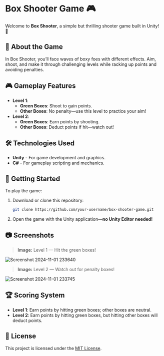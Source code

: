 # Box Shooter Game 🎮

Welcome to **Box Shooter**, a simple but thrilling shooter game built in Unity! 🚀

## 📜 About the Game

In Box Shooter, you’ll face waves of boxy foes with different effects. Aim, shoot, and make it through challenging levels while racking up points and avoiding penalties.

## 🎮 Gameplay Features

- **Level 1**: 
  - **Green Boxes**: Shoot to gain points.
  - **Other Boxes**: No penalty—use this level to practice your aim!
- **Level 2**:
  - **Green Boxes**: Earn points by shooting.
  - **Other Boxes**: Deduct points if hit—watch out!

## 🛠️ Technologies Used

- **Unity** - For game development and graphics.
- **C#** - For gameplay scripting and mechanics.

## 🚀 Getting Started

To play the game:

1. Download or clone this repository:
   ```bash
   git clone https://github.com/your-username/box-shooter-game.git

2. Open the game with the Unity application—**no Unity Editor needed!**

## 📷 Screenshots

> **Image:**  Level 1 — Hit the green boxes!

![Screenshot 2024-11-01 233640](https://github.com/user-attachments/assets/9708bc5e-1938-4624-b80f-34da31c3e78e)

> **Image:** Level 2 — Watch out for penalty boxes!

![Screenshot 2024-11-01 233745](https://github.com/user-attachments/assets/69de27d8-8135-4c91-bf6b-53903d07f36c)


## 🏆 Scoring System

- **Level 1**: Earn points by hitting green boxes; other boxes are neutral.
- **Level 2**: Earn points by hitting green boxes, but hitting other boxes will deduct points.



## 📄 License

This project is licensed under the [MIT License](LICENSE).
